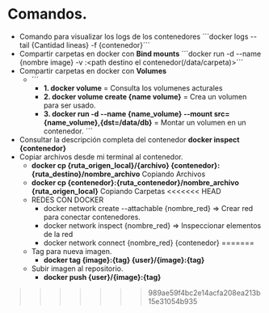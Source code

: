 
# Comandos.

- Comando para visualizar los logs de los contenedores 
    ´´´docker logs --tail {Cantidad lineas} -f {contenedor}´´´ 
- Compartir carpetas en docker con **Bind mounts**
    ´´´docker run -d --name {nombre image} -v <path origen mi maquina>:<path destino el contenedor(/data/carpeta)>´´´ 
- Compartir carpetas en docker con **Volumes**
  - ´´´
    - **1. docker volume** = Consulta los volumenes acturales
    - **2. docker volume create {name volume}** = Crea un volumen para ser usado.
    - **3. docker run -d --name {name_volume} --mount src={name_volume},{dst=/data/db}** = Montar un volumen en un contenedor.
   ´´´ 
- Consultar la descripción completa del contenedor **docker inspect {contenedor}**
- Copiar archivos desde mi terminal al contenedor.
  - **docker cp {ruta_origen_local}/{archivo} {contenedor}:{ruta_destino}/nombre_archivo** Copiando Archivos
  - **docker cp {contenedor}:{ruta_contenedor}/nombre_archivo {ruta_origen_local}** Copiando Carpetas
<<<<<<< HEAD
  - REDES CON DOCKER
    - docker network create --attachable {nombre_red} => Crear red para conectar contenedores.
    - docker network inspect {nombre_red} => Inspeccionar elementos de la red
    - docker network connect {nombre_red} {contenedor}
=======
  - Tag para nueva imagen.
    - **docker tag {image}:{tag} {user}/{image}:{tag}**
  - Subir imagen al repositorio.
    - **docker push {user}/{image}:{tag}**
>>>>>>> 989ae59f4bc2e14acfa208ea213b15e31054b935
